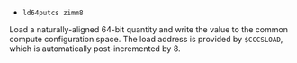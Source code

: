* `ld64putcs zimm8`

Load a naturally-aligned 64-bit quantity and write the value to the
common compute configuration space. The load address is provided by
`$CCCSLOAD`, which is automatically post-incremented by 8.
